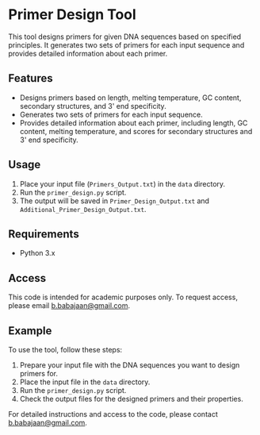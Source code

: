 # Primer Design Tool

This tool designs primers for given DNA sequences based on specified principles. It generates two sets of primers for each input sequence and provides detailed information about each primer.

## Features

- Designs primers based on length, melting temperature, GC content, secondary structures, and 3' end specificity.
- Generates two sets of primers for each input sequence.
- Provides detailed information about each primer, including length, GC content, melting temperature, and scores for secondary structures and 3' end specificity.

## Usage

1. Place your input file (`Primers_Output.txt`) in the `data` directory.
2. Run the `primer_design.py` script.
3. The output will be saved in `Primer_Design_Output.txt` and `Additional_Primer_Design_Output.txt`.

## Requirements

- Python 3.x

## Access

This code is intended for academic purposes only. To request access, please email b.babajaan@gmail.com.

## Example

To use the tool, follow these steps:

1. Prepare your input file with the DNA sequences you want to design primers for.
2. Place the input file in the `data` directory.
3. Run the `primer_design.py` script.
4. Check the output files for the designed primers and their properties.

For detailed instructions and access to the code, please contact b.babajaan@gmail.com.
